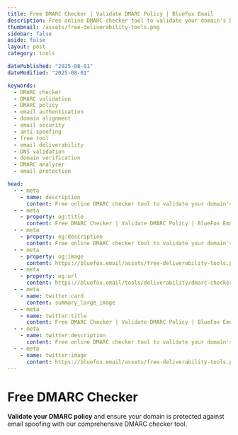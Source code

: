 ```yaml
---
title: Free DMARC Checker | Validate DMARC Policy | BlueFox Email
description: Free online DMARC checker tool to validate your domain's DMARC policy, check alignment, and analyze email authentication settings for improved deliverability.
thumbnail: /assets/free-deliverability-tools.png
sidebar: false
aside: false
layout: post
category: tools

datePublished: "2025-08-01"
dateModified: "2025-08-01"

keywords:
  - DMARC checker
  - DMARC validation
  - DMARC policy
  - email authentication
  - domain alignment
  - email security
  - anti-spoofing
  - free tool
  - email deliverability
  - DNS validation
  - domain verification
  - DMARC analyzer
  - email protection

head:
  - - meta
    - name: description
      content: Free online DMARC checker tool to validate your domain's DMARC policy, check alignment, and analyze email authentication settings for improved deliverability.
  - - meta
    - property: og:title
      content: Free DMARC Checker | Validate DMARC Policy | BlueFox Email
  - - meta
    - property: og:description
      content: Free online DMARC checker tool to validate your domain's DMARC policy, check alignment, and analyze email authentication settings for improved deliverability.
  - - meta
    - property: og:image
      content: https://bluefox.email/assets/free-deliverability-tools.png
  - - meta
    - property: og:url
      content: https://bluefox.email/tools/deliverability/dmarc-checker
  - - meta
    - name: twitter:card
      content: summary_large_image
  - - meta
    - name: twitter:title
      content: Free DMARC Checker | Validate DMARC Policy | BlueFox Email
  - - meta
    - name: twitter:description
      content: Free online DMARC checker tool to validate your domain's DMARC policy, check alignment, and analyze email authentication settings for improved deliverability.
  - - meta
    - name: twitter:image
      content: https://bluefox.email/assets/free-deliverability-tools.png
---
```


<GlossaryNavigation link="/tools/deliverability" label="Back to deliverability Tools" />

<script setup>
import DmarcChecker from '../../.vitepress/theme/free-tools/DmarcChecker.vue'
</script>


# Free DMARC Checker

**Validate your DMARC policy** and ensure your domain is protected against email spoofing with our comprehensive DMARC checker tool.

<DmarcChecker />
